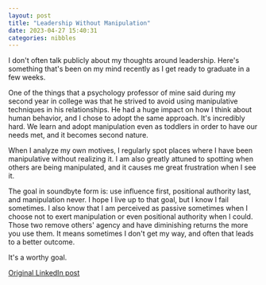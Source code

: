 ```yaml
---
layout: post
title: "Leadership Without Manipulation"
date: 2023-04-27 15:40:31
categories: nibbles
---
```


I don't often talk publicly about my thoughts around leadership. Here's something that's been on my mind recently as I get ready to graduate in a few weeks.

One of the things that a psychology professor of mine said during my second year in college was that he strived to avoid using manipulative techniques in his relationships. He had a huge impact on how I think about human behavior, and I chose to adopt the same approach. It's incredibly hard. We learn and adopt manipulation even as toddlers in order to have our needs met, and it becomes second nature.

When I analyze my own motives, I regularly spot places where I have been manipulative without realizing it. I am also greatly attuned to spotting when others are being manipulated, and it causes me great frustration when I see it.

The goal in soundbyte form is: use influence first, positional authority last, and manipulation never. I hope I live up to that goal, but I know I fail sometimes. I also know that I am  perceived as passive sometimes when I choose not to exert manipulation or even positional authority when I could. Those two remove others' agency and have diminishing returns the more you use them. It means sometimes I don't get my way, and often that leads to a better outcome.

It's a worthy goal.

[Original LinkedIn post](https://www.linkedin.com/feed/update/urn%3Ali%3Ashare%3A7057377982759264256)
